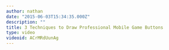 ```yaml
---
author: nathan
date: "2015-06-03T15:34:35.000Z"
description: ""
title: 3 Techniques to Draw Professional Mobile Game Buttons
type: video
videoid: ACrMRdUunAg
---
```

